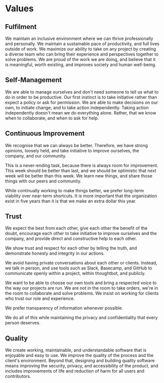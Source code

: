 # Values

## Fulfilment

We maintain an inclusive environment where we can thrive professionally and personally. We maintain a sustainable pace of productivity, and full lives outside of work. We maximize our ability to take on any project by creating a diverse team who can bring their experience and perspectives together to solve problems. We are proud of the work we are doing, and believe that it is meaningful, worth existing, and improves society and human well-being.

## Self-Management

We are able to manage ourselves and don't need someone to tell us what to do in order to be productive. Our first instinct is to take initiative rather than expect a policy or ask for permission. We are able to make decisions on our own, to initiate change, and to take action independently. Taking action independently doesn't mean we do everything alone. Rather, that we know when to collaborate, and when to ask for help.

## Continuous Improvement

We recognise that we can always be better. Therefore, we have strong opinions, loosely held, and take initiative to improve ourselves, the company, and our community.

This is a never-ending task, because there is always room for improvement. This week should be better than last, and we should be optimistic that next week will be better than this week. We learn new things, and share those things with our peers and community.

While continually working to make things better, we prefer long-term viability over near-term shortcuts. It is more important that the organization exist in five years than it is that we make an extra dollar this year.

## Trust

We expect the best from each other, give each other the benefit of the doubt, encourage each other to take initiative to improve ourselves and the company, and provide direct and constructive help to each other.

We show trust and respect for each other by telling the truth, and demonstrate honesty and integrity in our actions.

We avoid having private conversations about each other or clients. Instead, we talk in person, and use tools such as Slack, Basecamp, and GitHub to communicate openly within a project, within thoughtbot, and publicly.

We want to be able to choose our own tools and bring a respected voice to the way our projects are run. We are not in the room to take orders, we're in the room to collaborate and solve problems. We insist on working for clients who trust our role and experience.

We prefer transparency of information whenever possible.

We do all of this while maintaining the privacy and confidentiality that every person deserves.

## Quality

We create working, maintainable, and understandable software that is enjoyable and easy to use. We improve the quality of the process and the client's environment. Beyond that, designing and building quality software means improving the security, privacy, and accessibility of the product, and includes improvements of life and reduction of harm for all users and contributors.

